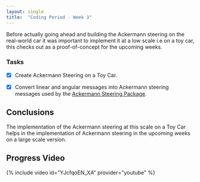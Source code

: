 ```yaml
---
layout: single
title:  "Coding Period - Week 3"
---
```


Before actually going ahead and building the Ackermann steering on the real-world car it was important to implement it at a low scale i.e on a toy car, this checks out as a proof-of-concept for the upcoming weeks.


### Tasks
- [x] Create Ackermann Steering on a Toy Car.
- [x] Convert linear and angular messages into Ackermann steering messages used by the [Ackermann Steering Package](https://wiki.ros.org/action/fullsearch/ackermann_steering_controller).


## Conclusions
The implementation of the Ackermann steering at this scale on a Toy Car helps in the implementation of Ackermann steering in the upcoming weeks on a large scale version.

## Progress Video

{% include video id="YJcfqoEN_XA" provider="youtube" %}
